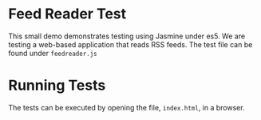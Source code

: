 # Feed Reader Test

This small demo demonstrates testing using Jasmine under es5. We are testing a web-based application
that reads RSS feeds. The test file can be found under `feedreader.js`

# Running Tests

The tests can be executed by opening the file, `index.html`, in a browser. 
